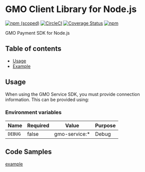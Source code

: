 # GMO Client Library for Node.js

[![npm (scoped)](https://img.shields.io/npm/v/@motionpicture/gmo-service.svg)](https://www.npmjs.com/package/@motionpicture/gmo-service)
[![CircleCI](https://circleci.com/gh/gmopg/sdk-nodejs.svg?style=svg)](https://circleci.com/gh/gmopg/sdk-nodejs)
[![Coverage Status](https://coveralls.io/repos/github/gmopg/sdk-nodejs/badge.svg)](https://coveralls.io/github/gmopg/sdk-nodejs)
[![npm](https://img.shields.io/npm/dm/@motionpicture/gmo-service.svg)](https://nodei.co/npm/@motionpicture/gmo-service/)

GMO Payment SDK for Node.js

## Table of contents

* [Usage](#usage)
* [Example](#code-samples)

## Usage

When using the GMO Service SDK, you must provide connection information. This can be provided using:

### Environment variables

| Name    | Required | Value         | Purpose |
| ------- | -------- | ------------- | ------- |
| `DEBUG` | false    | gmo-service:* | Debug   |

## Code Samples

[example](https://github.com/gmopg/sdk-nodejs/tree/master/example)
